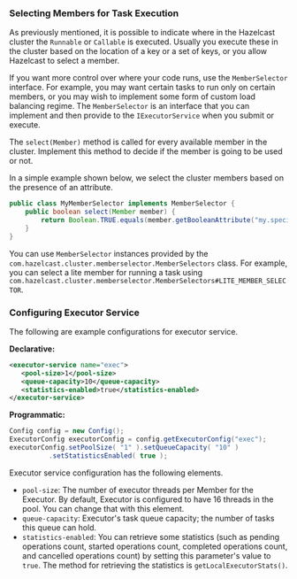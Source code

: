 
### Selecting Members for Task Execution

As previously mentioned, it is possible to indicate where in the Hazelcast cluster the `Runnable` or `Callable` is executed. Usually you execute these in the cluster based on the location of a key or a set of keys, or you allow Hazelcast to select a member.

If you want more control over where your code runs, use the `MemberSelector` interface. For example, you may want certain tasks to run only on certain members, or you may wish to implement some form of custom load balancing regime.  The `MemberSelector` is an interface that you can implement and then provide to the `IExecutorService` when you submit or execute.

The `select(Member)` method is called for every available member in the cluster. Implement this method to decide if the member is going to be used or not.

In a simple example shown below, we select the cluster members based on the presence of an attribute.

```java
public class MyMemberSelector implements MemberSelector {
    public boolean select(Member member) {
        return Boolean.TRUE.equals(member.getBooleanAttribute("my.special.executor"));
    }
}
```

You can use `MemberSelector` instances provided by the `com.hazelcast.cluster.memberselector.MemberSelectors` class. For example, you can select a lite member for running a task using `com.hazelcast.cluster.memberselector.MemberSelectors#LITE_MEMBER_SELECTOR`.



### Configuring Executor Service

The following are example configurations for executor service.

**Declarative:**

```xml
<executor-service name="exec">
   <pool-size>1</pool-size>
   <queue-capacity>10</queue-capacity>
   <statistics-enabled>true</statistics-enabled>
</executor-service>
```

**Programmatic:**

```java
Config config = new Config();
ExecutorConfig executorConfig = config.getExecutorConfig("exec");
executorConfig.setPoolSize( "1" ).setQueueCapacity( "10" )
          .setStatisticsEnabled( true );
```

Executor service configuration has the following elements.

- `pool-size`: The number of executor threads per Member for the Executor. By default, Executor is configured to have 16 threads in the pool. You can change that with this element.
- `queue-capacity`: Executor's task queue capacity; the number of tasks this queue can hold.
- `statistics-enabled`: You can retrieve some statistics (such as pending operations count, started operations count, completed operations count, and cancelled operations count) by setting this parameter's value to `true`. The method for retrieving the statistics is `getLocalExecutorStats()`.






